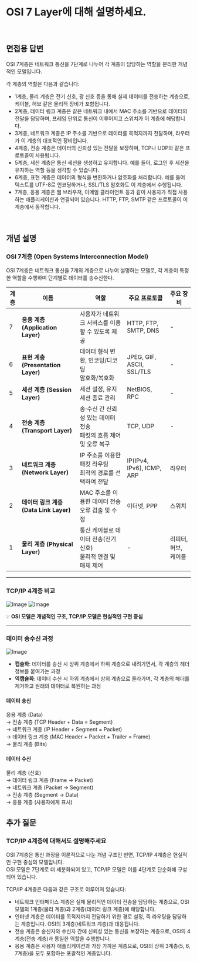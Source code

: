 # OSI 7 Layer에 대해 설명하세요.

<br/>

## 면접용 답변
OSI 7계층은 네트워크 통신을 7단계로 나누어 각 계층이 담당하는 역할을 분리한 개념적인 모델입니다.

각 계층의 역할은 다음과 같습니다:  
- 1계층, 물리 계층은 전기 신호, 광 신호 등을 통해 실제 데이터를 전송하는 계층으로, 케이블, 허브 같은 물리적 장비가 포함됩니다.  
- 2계층, 데이터 링크 계층은 같은 네트워크 내에서 MAC 주소를 기반으로 데이터의 전달을 담당하며, 프레임 단위로 통신이 이루어지고 스위치가 이 계층에 해당합니다.  
- 3계층, 네트워크 계층은 IP 주소를 기반으로 데이터를 목적지까지 전달하며, 라우터가 이 계층의 대표적인 장비입니다.  
- 4계층, 전송 계층은 데이터의 신뢰성 있는 전달을 보장하며, TCP나 UDP와 같은 프로토콜이 사용됩니다. 
- 5계층, 세션 계층은 통신 세션을 생성하고 유지합니다. 예를 들어, 로그인 후 세션을 유지하는 역할 등을 생각할 수 있습니다.  
- 6계층, 표현 계층은 데이터의 형식을 변환하거나 암호화를 처리합니다. 예를 들어 텍스트를 UTF-8로 인코딩하거나, SSL/TLS 암호화도 이 계층에서 수행됩니다.  
- 7계층, 응용 계층은 웹 브라우저, 이메일 클라이언트 등과 같이 사용자가 직접 사용하는 애플리케이션과 연결되어 있습니다. HTTP, FTP, SMTP 같은 프로토콜이 이 계층에서 동작합니다.  

<br/>

## 개념 설명
### OSI 7계층 (Open Systems Interconnection Model)

OSI 7계층은 네트워크 통신을 7개의 계층으로 나누어 설명하는 모델로, 각 계층이 특정한 역할을 수행하며 단계별로 데이터를 송수신한다.

| 계층 | 이름 | 역할                                        | 주요 프로토콜 | 주요 장비 |
|------|------|-------------------------------------------|--------------|----------|
| 7 | **응용 계층 (Application Layer)** | 사용자가 네트워크 서비스를 이용할 수 있도록 제공               | HTTP, FTP, SMTP, DNS | - |
| 6 | **표현 계층 (Presentation Layer)** | 데이터 형식 변환, 인코딩/디코딩<br>암호화/복호화             | JPEG, GIF, ASCII, SSL/TLS | - |
| 5 | **세션 계층 (Session Layer)** | 세션 설정, 유지<br>세션 종료 관리                     | NetBIOS, RPC | - |
| 4 | **전송 계층 (Transport Layer)** | 송·수신 간 신뢰성 있는 데이터 전송<br>패킷의 흐름 제어 및 오류 복구 | TCP, UDP | - |
| 3 | **네트워크 계층 (Network Layer)** | IP 주소를 이용한 패킷 라우팅<br>최적의 경로를 선택하여 전달      | IP(IPv4, IPv6), ICMP, ARP | 라우터 |
| 2 | **데이터 링크 계층 (Data Link Layer)** | MAC 주소를 이용한 데이터 전송<br>오류 검출 및 수정          | 이더넷, PPP | 스위치 |
| 1 | **물리 계층 (Physical Layer)** | 통신 케이블로 데이터 전송(전기 신호)<br>물리적 연결 및 매체 제어   | - | 리피터, 허브, 케이블 |

---

### TCP/IP 4계층 비교

![Image](https://github.com/user-attachments/assets/1fb41f83-5fc7-496c-b779-2d6824a3d945)
![Image](https://github.com/user-attachments/assets/6a3f8538-5c41-47e9-9ec9-66c8fda9b86b)

💡 **OSI 모델은 개념적인 구조, TCP/IP 모델은 현실적인 구현 중심**

---

### 데이터 송수신 과정
![Image](https://github.com/user-attachments/assets/30820472-bf9f-440d-9cf9-1a0532579d7f)

- **캡슐화**: 데이터를 송신 시 상위 계층에서 하위 계층으로 내려가면서, 각 계층의 헤더 정보를 붙여가는 과정  
- **역캡슐화**: 데이터 수신 시 하위 계층에서 상위 계층으로 올라가며, 각 계층의 헤더를 제거하고 원래의 데이터로 복원하는 과정


#### 데이터 송신
응용 계층 (Data)  
→ 전송 계층 (TCP Header + Data = Segment)  
→ 네트워크 계층 (IP Header + Segment = Packet)  
→ 데이터 링크 계층 (MAC Header + Packet + Trailer = Frame)  
→ 물리 계층 (Bits)

#### 데이터 수신
물리 계층 (신호)  
→ 데이터 링크 계층 (Frame → Packet)  
→ 네트워크 계층 (Packet → Segment)  
→ 전송 계층 (Segment → Data)  
→ 응용 계층 (사용자에게 표시)

## 추가 질문
### TCP/IP 4계층에 대해서도 설명해주세요
OSI 7계층은 통신 과정을 이론적으로 나눈 개념 구조인 반면, TCP/IP 4계층은 현실적인 구현 중심의 모델입니다.  
OSI 모델은 7단계로 더 세분화되어 있고, TCP/IP 모델은 이를 4단계로 단순화해 구성되어 있습니다.

TCP/IP 4계층은 다음과 같은 구조로 이루어져 있습니다:
- 네트워크 인터페이스 계층은 실제 물리적인 데이터 전송을 담당하는 계층으로, OSI 모델의 1계층(물리 계층)과 2계층(데이터 링크 계층)에 해당합니다.
- 인터넷 계층은 데이터를 목적지까지 전달하기 위한 경로 설정, 즉 라우팅을 담당하는 계층입니다. OSI의 3계층(네트워크 계층)과 대응됩니다.
- 전송 계층은 송신자와 수신자 간에 신뢰성 있는 통신을 보장하는 계층으로, OSI의 4계층(전송 계층)과 동일한 역할을 수행합니다.
- 응용 계층은 사용자 애플리케이션과 가장 가까운 계층으로, OSI의 상위 3계층(5, 6, 7계층)을 모두 포함하는 포괄적인 계층입니다.
